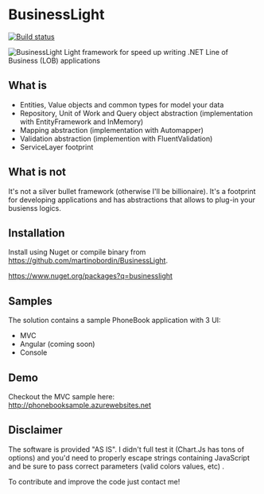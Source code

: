 # BusinessLight
[![Build status](https://ci.appveyor.com/api/projects/status/trqsqqr8mwag8opt?svg=true)](https://ci.appveyor.com/project/martinobordin/businesslight)

![BusinessLight](http://www.martinobordin.it/businesslight.png) Light framework for speed up writing .NET Line of Business (LOB) applications

## What is
- Entities, Value objects and common types for model your data
- Repository, Unit of Work and Query object abstraction (implementation with EntityFramework and InMemory)
- Mapping abstraction (implementation with Automapper)
- Validation abstraction (implemention with FluentValidation)
- ServiceLayer footprint

## What is not
It's not a silver bullet framework (otherwise I'll be billionaire). It's a footprint for developing applications and has abstractions that allows to plug-in your busienss logics.

## Installation
Install using Nuget or compile binary from https://github.com/martinobordin/BusinessLight.

https://www.nuget.org/packages?q=businesslight

## Samples
The solution contains a sample PhoneBook application with 3 UI:
- MVC
- Angular (coming soon)
- Console

## Demo
Checkout the MVC sample here: http://phonebooksample.azurewebsites.net

## Disclaimer

The software is provided "AS IS". I didn't full test it (Chart.Js has tons of options) and you'd need to properly escape strings containing JavaScript and be sure to pass correct parameters (valid colors values, etc) .

To contribute and improve the code just contact me!
